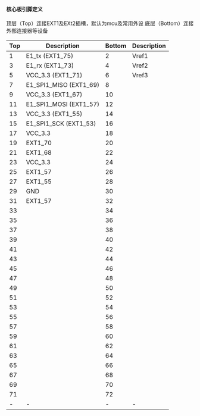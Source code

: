 #### 核心板引脚定义
顶层（Top）连接EXT1及EXt2插槽，默认为mcu及常用外设
底层（Bottom）连接外部连接器等设备

| Top   | Description              | Bottom    | Description       |
| ---   | ---                      | ---       | ---               |
| 1     | E1_tx        (EXT1_75)   | 2         | Vref1             |
| 3     | E1_rx        (EXT1_73)   | 4         | Vref2             |
| 5     | VCC_3.3      (EXT1_71)   | 6         | Vref3             |
| 7     | E1_SPI1_MISO (EXT1_69)   | 8         |                   |
| 9     | VCC_3.3      (EXT1_67)   | 10        |     |
| 11    | E1_SPI1_MOSI (EXT1_57)   | 12        |     |
| 13    | VCC_3.3      (EXT1_55)   | 14        |     |
| 15    | E1_SPI1_SCK  (EXT1_53)   | 16        |     |
| 17    | VCC_3.3                  | 18        |     |
| 19    | EXT1_70                  | 20        |     |
| 21    | EXT1_68                  | 22        |     |
| 23    | VCC_3.3                  | 24        |     |
| 25    | EXT1_57                  | 26        |     |
| 27    | EXT1_55                  | 28        |     |
| 29    | GND                      | 30        |     |
| 31    | EXT1_57                  | 32        |     |
| 33    |     | 34        |     |
| 35    |     | 36        |     |
| 37    |     | 38        |     |
| 39    |     | 40        |     |
| 41    |     | 42        |     |
| 43    |     | 44        |     |
| 45    |     | 46        |     |
| 47    |     | 48        |     |
| 49    |     | 50        |     |
| 51    |     | 52        |     |
| 53    |     | 54        |     |
| 55    |     | 56        |     |
| 57    |     | 58        |     |
| 59    |     | 60        |     |
| 61    |     | 62        |     |
| 63    |     | 64        |     |
| 65    |     | 66        |     |
| 67    |     | 68        |     |
| 69    |     | 70        |     |
| 71    |     | 72        |     |
| -     | -   | -         | -   |

